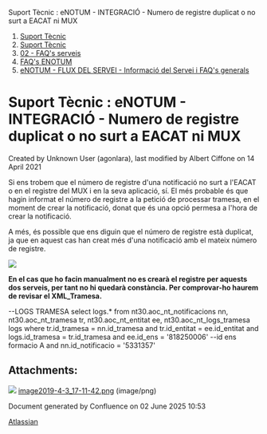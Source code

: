 Suport Tècnic : eNOTUM - INTEGRACIÓ - Numero de registre duplicat o no surt a EACAT ni MUX  

1.  [Suport Tècnic](index.html)
2.  [Suport Tècnic](13893782.html)
3.  [02 - FAQ's serveis](26313393.html)
4.  [FAQ's ENOTUM](28705561.html)
5.  [eNOTUM - FLUX DEL SERVEI - Informació del Servei i FAQ's generals](26313306.html)

Suport Tècnic : eNOTUM - INTEGRACIÓ - Numero de registre duplicat o no surt a EACAT ni MUX
==========================================================================================

Created by Unknown User (agonlara), last modified by Albert Ciffone on 14 April 2021

Si ens trobem que el número de registre d'una notificació no surt a l'EACAT o en el registre del MUX i en la seva aplicació, sí. El més probable és que hagin informat el número de registre a la petició de processar tramesa, en el moment de crear la notificació, donat que és una opció permesa a l'hora de crear la notificació. 

A més, és possible que ens diguin que el número de registre està duplicat, ja que en aquest cas han creat més d'una notificació amb el mateix número de registre. 

![](attachments/26313320/26315832.png)

  

**En el cas que ho facin manualment no es crearà el registre per aquests dos serveis, per tant no hi quedarà constància. Per comprovar-ho haurem de revisar el XML\_Tramesa.** 

\--LOGS TRAMESA
select logs.\*
  from nt30.aoc\_nt\_notificacions nn,
       nt30.aoc\_nt\_tramesa       tr,
       nt30.aoc\_nt\_entitat       ee,
       nt30.aoc\_nt\_logs\_tramesa  logs
 where tr.id\_tramesa = nn.id\_tramesa
   and tr.id\_entitat = ee.id\_entitat
   and logs.id\_tramesa = tr.id\_tramesa
   and ee.id\_ens = '818250006' --id ens formacio A
   and nn.id\_notificacio = '5331357'

  

  

  

Attachments:
------------

![](images/icons/bullet_blue.gif) [image2019-4-3\_17-11-42.png](attachments/26313320/26315832.png) (image/png)  

Document generated by Confluence on 02 June 2025 10:53

[Atlassian](http://www.atlassian.com/)